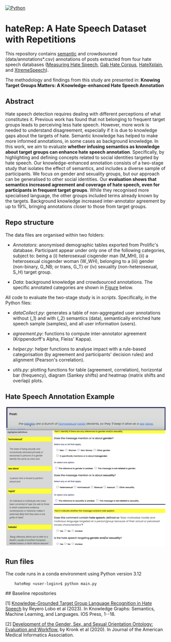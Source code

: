 [![Python](https://upload.wikimedia.org/wikipedia/commons/5/50/Blue_Python_3.12%2B_Shield_Badge.svg)](https://www.python.org/downloads/release/python-3120/)

# hateRep: A Hate Speech Dataset with Repetitions

This repository contains [semantic]('data/database.csv') and crowdsourced (data/annotations*.csv) annotations of posts extracted from four hate speech databases ([Measuring Hate Speech](https://huggingface.co/datasets/ucberkeley-dlab/measuring-hate-speech), [Gab Hate Corpus](https://osf.io/edua3/), [HateXplain](), and [XtremeSpeech](https://github.com/antmarakis/xtremespeech)).

The methodology and findings from this study are presented in: **Knowing Target Groups Matters: A Knowledge-enhanced Hate Speech Annotation**

## Abstract

Hate speech detection requires dealing with different perceptions of what constitutes it. Previous work has found that not belonging to frequent target groups leads to perceiving less hate speech. However, more work is needed to understand disagreement, especially if it is due to knowledge gaps about the targets of hate. Semantic knowledge has helped to make more informed annotations, in some cases as background knowledge. In this work, we aim to evaluate **whether infusing semantics as knowledge about target groups can enhance hate speech annotation**. Specifically, by highlighting and defining concepts related to social identities targeted by hate speech. Our knowledge-enhanced annotation consists of a two-stage study that isolates the effect of semantics, and includes a diverse sample of participants. We focus on gender and sexuality groups, but our approach can be generalised to other social identities. Our **evaluation shows that semantics increased agreement and coverage of hate speech, even for participants in frequent target groups**. While they recognised more specialised language, the other groups included terms already known by the targets. Background knowledge increased inter-annotator agreement by up to 19\%, bringing annotations closer to those from target groups. 

## Repo structure

The data files are organised within two folders: 

* *Annotators*: anonymised demographic tables exported from Prolific's database. Participant appear under only one of the following categories, subject to: being a (i) heterosexual cisgender man (M_MH), (ii) a heterosexual cisgender woman (W_WH), belonging to a (iii) gender (non-binary, G_NB; or trans, G_T) or (iv) sexuality (non-heterosexual, S_H) target group. 


* *Data*: background knowledge and crowdsourced annotations. The specific annotated categories are shown in [Figure](#hate-speech-annotations) below.


All code to evaluate the two-stage study is in *scripts*. Specifically, in the Python files:

* *dataCollect.py*: generates a table of non-aggregated user annotations without (_1) and with (_2) semantics (data), semantically enriched hate speech sample (samples), and all user information (users). 

* *agreement.py*: functions to compute inter-annotator agreement (Krippendorff's Alpha, Fleiss' Kappa).

* *helper.py*: helper functions to analyse impact with a rule-based categorisation (by agreement and participants' decision rules) and alignment (Pearson's correlation).

* *utils.py*: plotting functions for table (agreement, correlation), horizontal bar (frequency), diagram (Sankey shifts) and heatmap (matrix shifts and overlap) plots.

## Hate Speech Annotation Example

<p align="center">
 <img src="data/survey_items.png" alt="drawing" width="700" class="center"/>
</p>

## Run files

The code runs in a conda environment using Python version 3.12

```commandline
    hateRep <user-login>$ python main.py
```


## Baseline repositories

[1] [Knowledge-Grounded Target Group Language Recognition in Hate Speech](https://github.com/preyero/hate-speech-identities) by Reyero Lobo et al (2023). In Knowledge Graphs: Semantics, Machine Learning, and Languages. IOS Press, 1--18.

[2] [Development of the Gender, Sex, and Sexual Orientation Ontology: Evaluation and Workflow.](https://github.com/Superraptor/GSSO) by Kronk et al (2020). In Journal of the American Medical Informatics Association.
